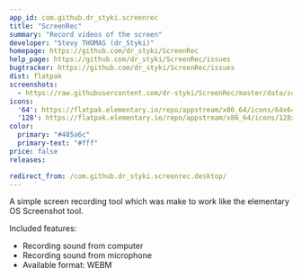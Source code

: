 ```yaml
---
app_id: com.github.dr_styki.screenrec
title: "ScreenRec"
summary: "Record videos of the screen"
developer: "Stevy THOMAS (dr_Styki)"
homepage: https://github.com/dr_styki/ScreenRec
help_page: https://github.com/dr_styki/ScreenRec/issues
bugtracker: https://github.com/dr_styki/ScreenRec/issues
dist: flatpak
screenshots:
  - https://raw.githubusercontent.com/dr-styki/ScreenRec/master/data/screenshots/screenshot_1.png
icons:
  '64': https://flatpak.elementary.io/repo/appstream/x86_64/icons/64x64/com.github.dr_styki.screenrec.png
  '128': https://flatpak.elementary.io/repo/appstream/x86_64/icons/128x128/com.github.dr_styki.screenrec.png
color:
  primary: "#485a6c"
  primary-text: "#fff"
price: false
releases:

redirect_from: /com.github.dr_styki.screenrec.desktop/
---
```


<p>A simple screen recording tool which was make to work like the elementary OS Screenshot tool.</p>
<p>Included features:</p>
<ul>
<li>Recording sound from computer</li>
<li>Recording sound from microphone</li>
<li>Available format: WEBM</li>
</ul>